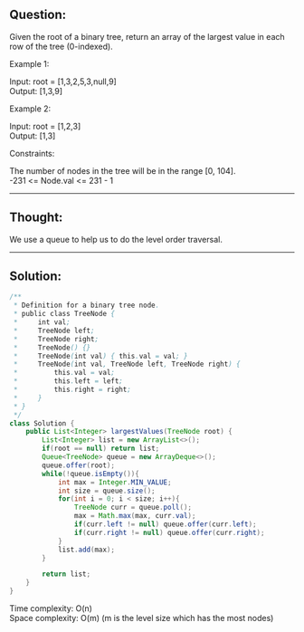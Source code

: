 ## Question: 

Given the root of a binary tree, return an array of the largest value in each row of the tree (0-indexed).  

Example 1:  

Input: root = [1,3,2,5,3,null,9]  
Output: [1,3,9]  

Example 2:  

Input: root = [1,2,3]  
Output: [1,3]  
 
Constraints:  

The number of nodes in the tree will be in the range [0, 104].  
-231 <= Node.val <= 231 - 1  

---
## Thought:
We use a queue to help us to do the level order traversal.

---
## Solution:
```Java
/**
 * Definition for a binary tree node.
 * public class TreeNode {
 *     int val;
 *     TreeNode left;
 *     TreeNode right;
 *     TreeNode() {}
 *     TreeNode(int val) { this.val = val; }
 *     TreeNode(int val, TreeNode left, TreeNode right) {
 *         this.val = val;
 *         this.left = left;
 *         this.right = right;
 *     }
 * }
 */
class Solution {
    public List<Integer> largestValues(TreeNode root) {
        List<Integer> list = new ArrayList<>();
        if(root == null) return list;
        Queue<TreeNode> queue = new ArrayDeque<>();
        queue.offer(root);
        while(!queue.isEmpty()){
            int max = Integer.MIN_VALUE;
            int size = queue.size();
            for(int i = 0; i < size; i++){
                TreeNode curr = queue.poll();
                max = Math.max(max, curr.val);
                if(curr.left != null) queue.offer(curr.left);
                if(curr.right != null) queue.offer(curr.right);
            }
            list.add(max);
        }

        return list;
    }
}
```
Time complexity: O(n)  
Space complexity: O(m) (m is the level size which has the most nodes)
